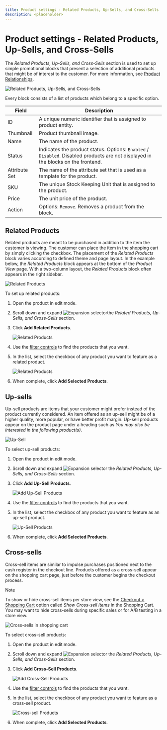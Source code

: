 ```yaml
---
title: Product settings - Related Products, Up-Sells, and Cross-Sells
description: <placeholder>
---
```

# Product settings - Related Products, Up-Sells, and Cross-Sells

The _Related Products, Up-Sells, and Cross-Sells_ section is used to set up simple promotional blocks that present a selection of additional products that might be of interest to the customer. For more information, see [Product Relationships](https://docs.magento.com/user-guide/marketing/product-relationships.html).

![Related Products, Up-Sells, and Cross-Sells](./assets/product-related-up-sell-cross-sell.png)<!-- zoom -->

Every block consists of a list of products which belong to a specific option.

|Field|Description|
|--- |--- |
|ID|A unique numeric identifier that is assigned to product entity.|
|Thumbnail|Product thumbnail image.|
|Name|The name of the product.|
|Status|Indicates the product status. Options: `Enabled` / `Disabled`. Disabled products are not displayed in the blocks on the frontend.|
|Attribute Set|The name of the attribute set that is used as a template for the product.|
|SKU|The unique Stock Keeping Unit that is assigned to the product.|
|Price|The unit price of the product.|
|Action|Options: `Remove`. Removes a product from the block.|

## Related Products

Related products are meant to be purchased in addition to the item the customer is viewing. The customer can place the item in the shopping cart by simply clicking the checkbox. The placement of the _Related Products_ block varies according to defined theme and page layout. In the example below, the _Related Products_ block appears at the bottom of the _Product View_ page. With a two-column layout, the _Related Products_ block often appears in the right sidebar.

![Related Products](./assets/storefront-product-related-products.png)<!-- zoom -->

To set up related products:

1. Open the product in edit mode.

1. Scroll down and expand ![Expansion selector](../assets/icon-display-expand.png)the _Related Products, Up-Sells, and Cross-Sells_ section.

1. Click **Add Related Products**.

   ![Related Products](./assets/product-related-up-sell-cross-sell.png)<!-- zoom -->

1. Use the [filter controls](https://docs.magento.com/user-guide/stores/admin-grid-controls.html) to find the products that you want.

1. In the list, select the checkbox of any product you want to feature as a related product.

   ![Related Products](./assets/products-related-add.png)<!-- zoom -->

1. When complete, click **Add Selected Products**.

## Up-sells

Up-sell products are items that your customer might prefer instead of the product currently considered. An item offered as an up-sell might be of a higher quality, more popular, or have better profit margin. Up-sell products appear on the product page under a heading such as _You may also be interested in the following product(s)_.

![Up-Sell](./assets/storefront-product-upsell.png)<!-- zoom -->

To select up-sell products:

1. Open the product in edit mode.

1. Scroll down and expand ![Expansion selector](../assets/icon-display-expand.png) the _Related Products, Up-Sells, and Cross-Sells_ section.

1. Click **Add Up-Sell Products**.

   ![Add Up-Sell Products](./assets/product-related-up-sell-cross-sell.png)<!-- zoom -->

1. Use the [filter controls](https://docs.magento.com/user-guide/stores/admin-grid-controls.html) to find the products that you want.

1. In the list, select the checkbox of any product you want to feature as an up-sell product.

   ![Up-Sell Products](./assets/product-up-sell-add.png)<!-- zoom -->

1. When complete, click **Add Selected Products**.

## Cross-sells

Cross-sell items are similar to impulse purchases positioned next to the cash register in the checkout line. Products offered as a cross-sell appear on the shopping cart page, just before the customer begins the checkout process.

>[!NOTE]
>
>To show or hide cross-sell items per store view, see the [Checkout > Shopping Cart](https://docs.magento.com/user-guide/configuration/sales/checkout.html) option called _Show Cross-sell Items_ in the Shopping Cart. You may want to hide cross-sells during specific sales or for A/B testing in a store view.

![Cross-sells in shopping cart](./assets/storefront-cart-cross-sells.png)<!-- zoom -->

To select cross-sell products:

1. Open the product in edit mode.

1. Scroll down and expand ![Expansion selector](../assets/icon-display-expand.png) the _Related Products, Up-Sells, and Cross-Sells_ section.

1. Click **Add Cross-Sell Products**.

   ![Add Cross-Sell Products](./assets/product-related-up-sell-cross-sell.png)<!-- zoom -->

1. Use the [filter controls](https://docs.magento.com/user-guide/stores/admin-grid-controls.html) to find the products that you want.

1. In the list, select the checkbox of any product you want to feature as a cross-sell product.

   ![Cross-sell Products](./assets/product-cross-sell-add.png)<!-- zoom -->

1. When complete, click **Add Selected Products**.
